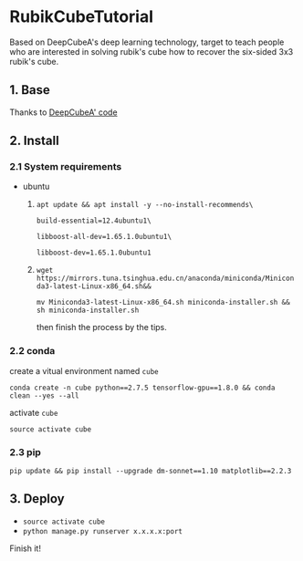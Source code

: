 # RubikCubeTutorial

Based on DeepCubeA's deep learning technology, target to teach people who are interested in solving rubik's cube how to recover the six-sided 3x3 rubik's cube.

## 1. Base

Thanks to [DeepCubeA' code](https://codeocean.com/capsule/5723040/tree/v1)

## 2. Install

### 2.1 System requirements

- ubuntu

    1. `apt update && apt install -y --no-install-recommends\`

        `build-essential=12.4ubuntu1\`

        `libboost-all-dev=1.65.1.0ubuntu1\`

        `libboost-dev=1.65.1.0ubuntu1`

    2. `wget https://mirrors.tuna.tsinghua.edu.cn/anaconda/miniconda/Miniconda3-latest-Linux-x86_64.sh&&`

        `mv Miniconda3-latest-Linux-x86_64.sh miniconda-installer.sh && sh miniconda-installer.sh`

        then finish the process by the tips.

### 2.2 conda

create a vitual environment named `cube`

`conda create -n cube python==2.7.5 tensorflow-gpu==1.8.0 && conda clean --yes --all`

activate `cube`

`source activate cube`

### 2.3 pip

`pip update && pip install --upgrade dm-sonnet==1.10 matplotlib==2.2.3`

## 3. Deploy

- `source activate cube`
- `python manage.py runserver x.x.x.x:port`

Finish it!
